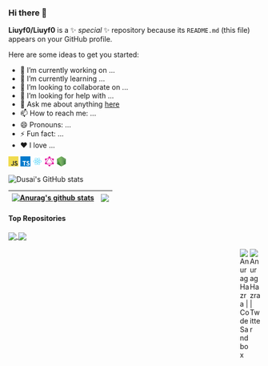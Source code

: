 ### Hi there 👋

**Liuyf0/Liuyf0** is a ✨ _special_ ✨ repository because its `README.md` (this file) appears on your GitHub profile.

Here are some ideas to get you started:

- 🔭 I’m currently working on ...
- 🌱 I’m currently learning ...
- 👯 I’m looking to collaborate on ...
- 🤔 I’m looking for help with ...
- 💬 Ask me about anything [here](https://github.com/Liuyf0/Liuyf0/issues)
- 📫 How to reach me: ...
- 😄 Pronouns: ...
- ⚡ Fun fact: ...
- ❤️ I love ...

<code><img height="20" alt="javascript" src="https://raw.githubusercontent.com/github/explore/80688e429a7d4ef2fca1e82350fe8e3517d3494d/topics/javascript/javascript.png"></code>
<code><img height="20" alt="typescript" src="https://raw.githubusercontent.com/github/explore/80688e429a7d4ef2fca1e82350fe8e3517d3494d/topics/typescript/typescript.png"></code>
<code><img height="20" alt="react" src="https://raw.githubusercontent.com/github/explore/80688e429a7d4ef2fca1e82350fe8e3517d3494d/topics/react/react.png"></code>
<code><img height="20" alt="graphql" src="https://raw.githubusercontent.com/github/explore/5c058a388828bb5fde0bcafd4bc867b5bb3f26f3/topics/graphql/graphql.png"></code>
<code><img height="20" alt="nodejs" src="https://raw.githubusercontent.com/github/explore/80688e429a7d4ef2fca1e82350fe8e3517d3494d/topics/nodejs/nodejs.png"></code>    


![Dusai's GitHub stats](https://github-readme-stats.vercel.app/api?username=Liuyf0&show_icons=true&theme=radical)

| <a href="https://github.com/Liuyf0/github-readme-stats"><img align="center" src="https://github-readme-stats.vercel.app/api?username=Liuyf0&show_icons=true&include_all_commits=true&theme=buefy&hide_border=true" alt="Anurag's github stats" /></a> | <a href="https://github.com/Liuyf0/github-readme-stats"><img align="center" src="https://github-readme-stats.vercel.app/api/top-langs/?username=Liuyf0&layout=compact&theme=buefy&hide_border=true" /></a> |
| ------------- | ------------- |

#### Top Repositories


<a href="https://github.com/Liuyf0/github-readme-stats">
  <img align="center" src="https://github-readme-stats.vercel.app/api/pin/?username=Liuyf0&repo=github-readme-stats&theme=buefy" />
</a>
<a href="https://github.com/Liuyf0/Liuyf0.github.io">
  <img align="center" src="https://github-readme-stats.vercel.app/api/pin/?username=Liuyf0&repo=Liuyf0.github.io&theme=buefy" />
</a>

<br />
<br />

<a href="https://twitter.com/anuraghazru">
  <img align="right" alt="Anurag Hazra | Twitter" width="21px" src="https://raw.githubusercontent.com/Liuyf0/Liuyf0/master/assets/twitter.svg" />
</a>
<a href="https://codesandbox.io/u/Liuyf0">
  <img align="right" alt="Anurag Hazra | CodeSandbox" width="20px" src="https://raw.githubusercontent.com/Liuyf0/Liuyf0/master/assets/codesandbox.svg" />
</a>
